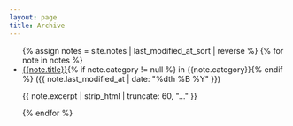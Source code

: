 ```yaml
---
layout: page
title: Archive
---
```

<ul class="archive">
{% assign notes = site.notes | last_modified_at_sort | reverse %}
{% for note in notes %}
<li><a href="{{ note.url }}{%- if site.use_html_extension -%}.html{%- endif -%}" class="internal-link">{{note.title}}</a>{% if note.category != null %} in {{note.category}}{% endif %} <span>({{ note.last_modified_at | date: "%dth %B %Y" }})</span><p>{{ note.excerpt | strip_html | truncate: 60, "..." }}</p></li>
{% endfor %}
</ul>
